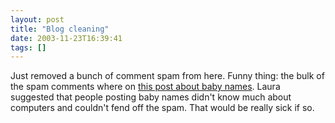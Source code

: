 ```yaml
---
layout: post
title: "Blog cleaning"
date: 2003-11-23T16:39:41
tags: []
---
```


Just removed a bunch of comment spam from here. Funny thing: the bulk of the
spam comments where on [this post about baby names][1]. Laura suggested that
people posting baby names didn't know much about computers and couldn't fend
off the spam. That would be really sick if so.

   [1]: /2003/06/19/baby-names/
